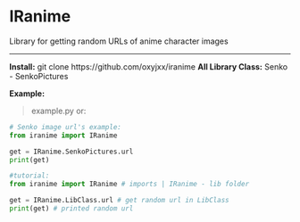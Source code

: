 # IRanime
Library for getting random URLs of anime character images
<hr>
<b>Install:</b> git clone https://github.com/oxyjxx/iranime
<b>All Library Class:</b>
Senko - SenkoPictures

<b>Example:</b>
> example.py or:
```python
# Senko image url's example:
from iranime import IRanime

get = IRanime.SenkoPictures.url
print(get)

#tutorial:
from iranime import IRanime # imports | IRanime - lib folder

get = IRanime.LibClass.url # get random url in LibClass
print(get) # printed random url

```
